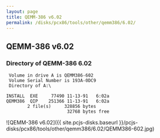 ```yaml
---
layout: page
title: QEMM-386 v6.02
permalink: /disks/pcx86/tools/other/qemm386/6.02/
---
```


QEMM-386 v6.02
--------------

### Directory of QEMM-386 6.02

	 Volume in drive A is QEMM386-602
	 Volume Serial Number is 193A-0DC9
	 Directory of A:\

	INSTALL  EXE     77490 11-13-91   6:02a
	QEMM386  QIP    251366 11-13-91   6:02a
	        2 file(s)     328856 bytes
	                       32768 bytes free

![QEMM-386 v6.02]({{ site.pcjs-disks.baseurl }}/pcjs-disks/pcx86/tools/other/qemm386/6.02/QEMM386-602.jpg)
